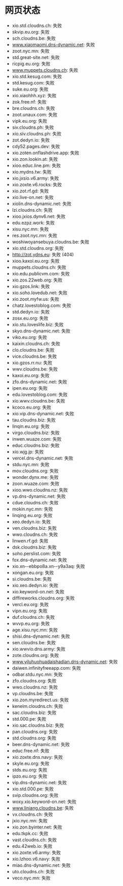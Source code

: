 # 网页状态
- xio.std.cloudns.ch: 失败
- skvip.eu.org: 失败
- sch.cloudns.be: 失败
- www.xiaomaomi.dns-dynamic.net: 失败
- zoot.nyc.mn: 失败
- std.great-site.net: 失败
- ricpig.eu.org: 失败
- www.muppets.cloudns.ch: 失败
- xio.std.kesug.com: 失败
- std.kesug.com: 失败
- suke.eu.org: 失败
- xio.xiaohhh.xyz: 失败
- zok.free.nf: 失败
- bre.cloudns.ch: 失败
- zoot.unaux.com: 失败
- vipk.eu.org: 失败
- siv.cloudns.ph: 失败
- xio.siv.cloudns.ph: 失败
- zot.dedyn.io: 失败
- cdy52.pages.dev: 失败
- xio.zoten.onflashdrive.app: 失败
- xio.zon.lookin.at: 失败
- xioo.educ.line.pm: 失败
- xio.mydns.tw: 失败
- xio.jxsio.v6.army: 失败
- xio.zoxte.v6.rocks: 失败
- xio.zot.rf.gd: 失败
- xio.live-on.net: 失败
- xiolin.dns-dynamic.net: 失败
- lzi.cloudns.ch: 失败
- xioo.jxios.dynv6.net: 失败
- edu.ezpz.work: 失败
- xisu.nyc.mn: 失败
- res.zoot.nyc.mn: 失败
- woshiwoyansebuya.cloudns.be: 失败
- xio.std.cloudns.org: 失败
- http://zot.ydns.eu: 失败 (404)
- xioo.kaxoi.eu.org: 失败
- muppets.cloudns.ch: 失败
- xio.edu.publicvm.com: 失败
- xio.zos.22web.org: 失败
- xio.gzos.link: 失败
- xio.soho.lovedub.net: 失败
- xio.zoot.myfw.us: 失败
- chatz.lovestoblog.com: 失败
- std.dedyn.io: 失败
- zosx.eu.org: 失败
- xio.stu.loveslife.biz: 失败
- skyo.dns-dynamic.net: 失败
- viko.eu.org: 失败
- kaixin.cloudns.ch: 失败
- clo.cloudns.be: 失败
- vice.cloudns.be: 失败
- xio.gzos.rr.nu: 失败
- wwv.cloudns.be: 失败
- kaxoi.eu.org: 失败
- zfo.dns-dynamic.net: 失败
- ipen.eu.org: 失败
- edu.lovestoblog.com: 失败
- xio.wwv.cloudns.be: 失败
- kcoco.eu.org: 失败
- xio.vip.dns-dynamic.net: 失败
- tau.cloudns.biz: 失败
- linqin.eu.org: 失败
- virgo.cloudns.biz: 失败
- inwen.wuaze.com: 失败
- educ.cloudns.biz: 失败
- xio.wjg.jp: 失败
- vercel.dns-dynamic.net: 失败
- stdu.nyc.mn: 失败
- mov.cloudns.org: 失败
- wonder.dynx.me: 失败
- zoon.wuaze.com: 失败
- xioo.wwo.cloudns.nz: 失败
- vp.dns-dynamic.net: 失败
- cdue.cloudns.ch: 失败
- mokin.nyc.mn: 失败
- linqing.eu.org: 失败
- xeo.dedyn.io: 失败
- ven.cloudns.biz: 失败
- wwo.cloudns.ch: 失败
- linwen.rf.gd: 失败
- dsk.cloudns.biz: 失败
- soho.perslist.com: 失败
- fox.dns-dynamic.net: 失败
- xio.xn--ebbpo8a.xn--y9a3aq: 失败
- xongan.eu.org: 失败
- si.cloudns.be: 失败
- xio.xeo.dedyn.io: 失败
- xio.keyword-on.net: 失败
- diffireworks.cloudns.org: 失败
- vercl.eu.org: 失败
- vipn.eu.org: 失败
- duf.cloudns.ch: 失败
- wvvp.eu.org: 失败
- age.xisu.nyc.mn: 失败
- shisi.dns-dynamic.net: 失败
- sen.cloudns.be: 失败
- xio.wwvio.dns.army: 失败
- zote.cloudns.org: 失败
- www.yiluhuohuadaishadian.dns-dynamic.net: 失败
- daiwen.infinityfreeapp.com: 失败
- odbar.stdu.nyc.mn: 失败
- zfo.cloudns.org: 失败
- wwo.cloudns.nz: 失败
- vp.cloudns.be: 失败
- xio.zon.myredirect.us: 失败
- kenelm.cloudns.ch: 失败
- sac.cloudns.biz: 失败
- std.000.pe: 失败
- xio.sac.cloudns.biz: 失败
- pan.cloudns.org: 失败
- std.cloudns.org: 失败
- beer.dns-dynamic.net: 失败
- educ.free.nf: 失败
- xio.zoxte.dns.navy: 失败
- skyle.eu.org: 失败
- stds.eu.org: 失败
- ipzo.eu.org: 失败
- vip.dns-dynamic.net: 失败
- xio.std.000.pe: 失败
- svip.cloudns.org: 失败
- woxy.xio.keyword-on.net: 失败
- www.liniang.cloudns.be: 失败
- vx.cloudns.ch: 失败
- jxio.nyc.mn: 失败
- xio.zon.byinter.net: 失败
- edu.tkpk.cc: 失败
- vast.cloudns.ch: 失败
- edu.42web.io: 失败
- xio.zoxte.v6.army: 失败
- xio.lzhoo.v6.navy: 失败
- miao.dns-dynamic.net: 失败
- uto.cloudns.ch: 失败
- veco.nyc.mn: 失败
